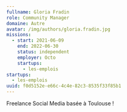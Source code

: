 ```yaml
---
fullname: Gloria Fradin
role: Community Manager
domaine: Autre
avatar: /img/authors/gloria.fradin.jpg
missions:
  - start: 2021-06-09
    end: 2022-06-30
    status: independent
    employer: Octo
    startups:
      - les-emplois
startups:
  - les-emplois
uuid: f0d5152e-e66c-4c4e-82c3-8535f33f85b1
---
```

Freelance Social Media basée à Toulouse !
